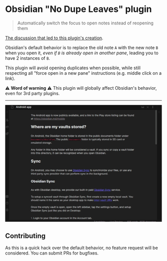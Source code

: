 # Obsidian "No Dupe Leaves" plugin

> Automatically switch the focus to open notes instead of reopening them

[The discussion that led to this plugin's creation](https://forum.obsidian.md/t/dont-reopen-notes-that-are-already-open-just-put-the-focus-on-them/36488/3).

Obsidian's default behavior is to replace the old note `A` with the new note `B` when you open it,
_even if `B` is already open in another pane_, leading you to have 2 instances of `B`.

This plugin will avoid opening duplicates when possible, while still respecting all "force open in a new pane" instructions (e.g. middle click on a link).

⚠️ **Word of warning** ⚠️ This plugin will globally affect Obsidian's behavior, even for 3rd party plugins.

---

![](./images/nodupes.gif)


## Contributing

As this is a quick hack over the default behavior, no feature request will be considered. You can submit PRs for bugfixes.
